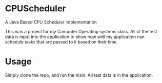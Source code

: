 # CPUScheduler
 A Java Based CPU Scheduler implementation
 
 This was a project for my Computer Operating systems class. All of the test data is input into the application to show how well my application can schedule tasks that are passed to it based on their time. 

# Usage
Simply clone the repo, and run the main. All test data is in the application. 
